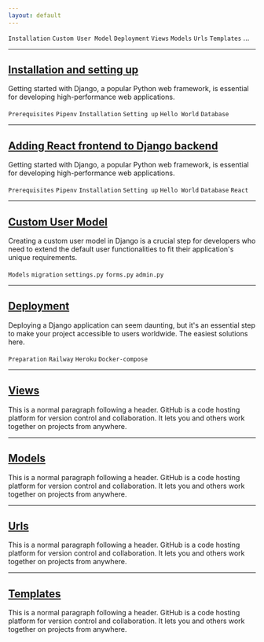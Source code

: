 ```yaml
---
layout: default
---
```


`Installation` `Custom User Model` `Deployment` `Views` `Models` `Urls` `Templates` ...

---
## [Installation and setting up](./pages/dj_installation.md)

Getting started with Django, a popular Python web framework, is essential for developing high-performance web applications.\
\
`Prerequisites` `Pipenv` `Installation` `Setting up` `Hello World` `Database`

---
## [Adding React frontend to Django backend](./pages/dj_installation.md)

Getting started with Django, a popular Python web framework, is essential for developing high-performance web applications.\
\
`Prerequisites` `Pipenv` `Installation` `Setting up` `Hello World` `Database` `React`

---
## [Custom User Model](./pages/dj_customuser.md)

Creating a custom user model in Django is a crucial step for developers who need to extend the default user functionalities to fit their application's unique requirements.\
\
`Models` `migration` `settings.py` `forms.py` `admin.py`

---
## [Deployment](./pages/dj_deployment.md)

Deploying a Django application can seem daunting, but it's an essential step to make your project accessible to users worldwide. The easiest solutions here.\
\
`Preparation` `Railway` `Heroku` `Docker-compose`

---
## [Views](./pages/dj_installation.md)

This is a normal paragraph following a header. GitHub is a code hosting platform for version control and collaboration. It lets you and others work together on projects from anywhere.

---
## [Models](./pages/dj_installation.md)

This is a normal paragraph following a header. GitHub is a code hosting platform for version control and collaboration. It lets you and others work together on projects from anywhere.

---
## [Urls](./pages/dj_installation.md)

This is a normal paragraph following a header. GitHub is a code hosting platform for version control and collaboration. It lets you and others work together on projects from anywhere.

---
## [Templates](./pages/dj_installation.md)

This is a normal paragraph following a header. GitHub is a code hosting platform for version control and collaboration. It lets you and others work together on projects from anywhere.

 
 
